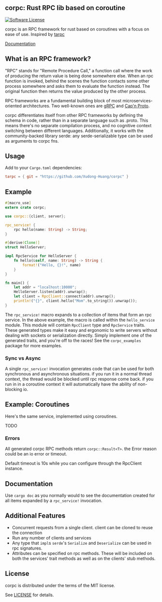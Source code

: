 ## corpc: Rust RPC lib based on coroutine
[![Software License](https://img.shields.io/badge/license-MIT-brightgreen.svg)](LICENSE)

corpc is an RPC framework for rust based on coroutines with a focus on ease of use. Inspired by [tarpc](https://github.com/google/tarpc)

[Documentation](https://docs.rs/corpc)

## What is an RPC framework?
"RPC" stands for "Remote Procedure Call," a function call where the work of
producing the return value is being done somewhere else. When an rpc function is
invoked, behind the scenes the function contacts some other process somewhere
and asks them to evaluate the function instead. The original function then
returns the value produced by the other process.

RPC frameworks are a fundamental building block of most microservices-oriented
architectures. Two well-known ones are [gRPC](http://www.grpc.io) and
[Cap'n Proto](https://capnproto.org/).

corpc differentiates itself from other RPC frameworks by defining the schema in code,
rather than in a separate language such as .proto. This means there's no separate compilation
process, and no cognitive context switching between different languages. Additionally, it
works with the community-backed library serde: any serde-serializable type can be used as
arguments to corpc fns.

## Usage

Add to your `Cargo.toml` dependencies:

```toml
tarpc = { git = "https://github.com/Xudong-Huang/corpc" }
```

## Example

```rust
#[macro_use]
extern crate corpc;

use corpc::{client, server};

rpc_service! {
    rpc hello(name: String) -> String;
}

#[derive(Clone)]
struct HelloServer;

impl RpcService for HelloServer {
    fn hello(&self, name: String) -> String {
        format!("Hello, {}!", name)
    }
}

fn main() {
    let addr = "localhost:10000";
    HelloServer.listen(addr).unwrap();
    let client = RpcClient::connect(addr).unwrap();
    println!("{}", client.hello("Mom".to_string()).unwrap());
}
```

The `rpc_service!` macro expands to a collection of items that form an
rpc service. In the above example, the macro is called within the
`hello_service` module. This module will contain `RpcClient` type and
`RpcService` traits. These generated types make it easy and ergonomic to
write servers without dealing with sockets or serialization directly.
Simply implement one of the generated traits, and you're off to the
races! See the `corpc_examples` package for more examples.

### Sync vs Async

A single `rpc_service!` invocation generates code that can be used for both synchronous and asynchronous situations. if you run it in a normal thread context, the thread would be blocked until rpc response come back. if you run in in a coroutine context it will automatically have the ability of non-blocking io.

## Example: Coroutines

Here's the same service, implemented using coroutines.

TODO

### Errors

All generated corpc RPC methods return `corpc::Result<T>`. the Error reason could be an io error or timeout.

Default timeout is 10s while you can configure through the RpcClient instance.

## Documentation

Use `cargo doc` as you normally would to see the documentation created for all
items expanded by a `rpc_service!` invocation.

## Additional Features

- Concurrent requests from a single client. client can be cloned to reuse the connection
- Run any number of clients and services
- Any type that `impl`s `serde`'s `Serialize` and `Deserialize` can be used in
  rpc signatures.
- Attributes can be specified on rpc methods. These will be included on both the
  services' trait methods as well as on the clients' stub methods.

## License

corpc is distributed under the terms of the MIT license.

See [LICENSE](LICENSE) for details.

